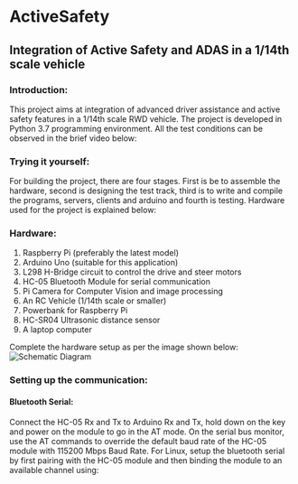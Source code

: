 # ActiveSafety
## Integration of Active Safety and ADAS in a 1/14th scale vehicle
### Introduction:
This project aims at integration of advanced driver assistance and active safety features in a 1/14th scale RWD vehicle. The project is developed in Python 3.7 programming environment. All the test conditions can be observed in the brief video below:


### Trying it yourself:
For building the project, there are four stages. First is be to assemble the hardware, second is designing the test track, third is to write and compile the programs, servers, clients and arduino and fourth is testing. Hardware used for the project is explained below:

### Hardware:
1. Raspberry Pi (preferably the latest model)
2. Arduino Uno (suitable for this application)
3. L298 H-Bridge circuit to control the drive and steer motors
4. HC-05 Bluetooth Module for serial communication
5. Pi Camera for Computer Vision and image processing
6. An RC Vehicle (1/14th scale or smaller)
7. Powerbank for Raspberry Pi
8. HC-SR04 Ultrasonic distance sensor
9. A laptop computer

Complete the hardware setup as per the image shown below:
![Schematic Diagram](https://user-images.githubusercontent.com/41763883/57438424-ded4a880-7211-11e9-8014-297d041e9ec8.png)

### Setting up the communication:
#### Bluetooth Serial:
Connect the HC-05 Rx and Tx to Arduino Rx and Tx, hold down on the key and power on the module to go in the AT mode. On the serial bus monitor, use the AT commands to override the default baud rate of the HC-05 module with 115200 Mbps Baud Rate. For Linux, setup the bluetooth serial by first pairing with the HC-05 module and then binding the module to an available channel using:
